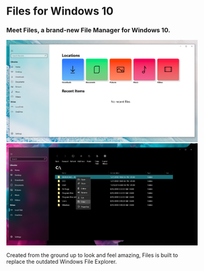 <h1>Files for Windows 10</h1>
<h3>Meet Files, a brand-new File Manager for Windows 10.</h3>
<img src="Assets/FilesHome.PNG" width="800px">
<img src="Assets/FilesDrive.PNG" width="800px">
<p>Created from the ground up to look and feel amazing, Files is built to replace the outdated Windows File Explorer.</p>


